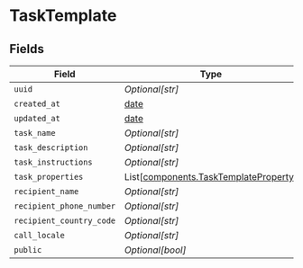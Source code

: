 # TaskTemplate


## Fields

| Field                                                                                    | Type                                                                                     | Required                                                                                 | Description                                                                              |
| ---------------------------------------------------------------------------------------- | ---------------------------------------------------------------------------------------- | ---------------------------------------------------------------------------------------- | ---------------------------------------------------------------------------------------- |
| `uuid`                                                                                   | *Optional[str]*                                                                          | :heavy_minus_sign:                                                                       | N/A                                                                                      |
| `created_at`                                                                             | [date](https://docs.python.org/3/library/datetime.html#date-objects)                     | :heavy_minus_sign:                                                                       | N/A                                                                                      |
| `updated_at`                                                                             | [date](https://docs.python.org/3/library/datetime.html#date-objects)                     | :heavy_minus_sign:                                                                       | N/A                                                                                      |
| `task_name`                                                                              | *Optional[str]*                                                                          | :heavy_minus_sign:                                                                       | N/A                                                                                      |
| `task_description`                                                                       | *Optional[str]*                                                                          | :heavy_minus_sign:                                                                       | N/A                                                                                      |
| `task_instructions`                                                                      | *Optional[str]*                                                                          | :heavy_minus_sign:                                                                       | N/A                                                                                      |
| `task_properties`                                                                        | List[[components.TaskTemplateProperty](../../models/components/tasktemplateproperty.md)] | :heavy_minus_sign:                                                                       | N/A                                                                                      |
| `recipient_name`                                                                         | *Optional[str]*                                                                          | :heavy_minus_sign:                                                                       | N/A                                                                                      |
| `recipient_phone_number`                                                                 | *Optional[str]*                                                                          | :heavy_minus_sign:                                                                       | N/A                                                                                      |
| `recipient_country_code`                                                                 | *Optional[str]*                                                                          | :heavy_minus_sign:                                                                       | N/A                                                                                      |
| `call_locale`                                                                            | *Optional[str]*                                                                          | :heavy_minus_sign:                                                                       | N/A                                                                                      |
| `public`                                                                                 | *Optional[bool]*                                                                         | :heavy_minus_sign:                                                                       | N/A                                                                                      |